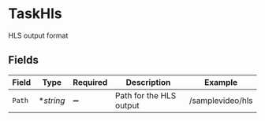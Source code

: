 # TaskHls

HLS output format


## Fields

| Field                   | Type                    | Required                | Description             | Example                 |
| ----------------------- | ----------------------- | ----------------------- | ----------------------- | ----------------------- |
| `Path`                  | **string*               | :heavy_minus_sign:      | Path for the HLS output | /samplevideo/hls        |